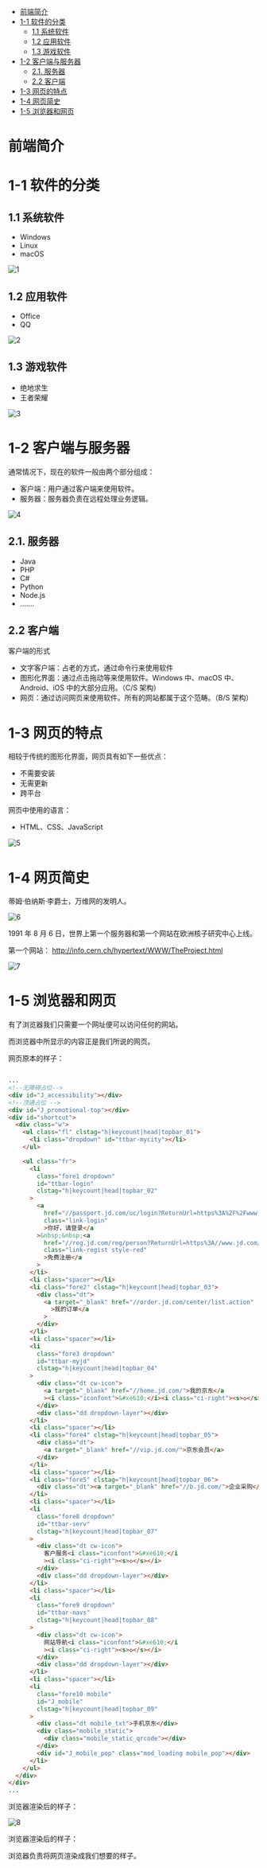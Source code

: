 <!-- TOC Marked -->

+ [前端简介](#前端简介)
+ [1-1 软件的分类](#1-1-软件的分类)
    * [1.1 系统软件](#1.1-系统软件)
    * [1.2 应用软件](#1.2-应用软件)
    * [1.3 游戏软件](#1.3-游戏软件)
+ [1-2 客户端与服务器](#1-2-客户端与服务器)
    * [2.1. 服务器](#2.1.-服务器)
    * [2.2 客户端](#2.2-客户端)
+ [1-3 网页的特点](#1-3-网页的特点)
+ [1-4 网页简史](#1-4-网页简史)
+ [1-5 浏览器和网页](#1-5-浏览器和网页)

<!-- /TOC -->

# 前端简介

# 1-1 软件的分类

## 1.1 系统软件

*   Windows
*   Linux
*   macOS

![1](./img/1.png)

## 1.2 应用软件

*   Office
*   QQ

![2](./img/2.png)

## 1.3 游戏软件

*   绝地求生
*   王者荣耀

![3](./img/3.png)

# 1-2 客户端与服务器

通常情况下，现在的软件一般由两个部分组成：

*   客户端：用户通过客户端来使用软件。
*   服务器：服务器负责在远程处理业务逻辑。

![4](./img/4.png)

## 2.1. 服务器

*   Java
*   PHP
*   C#
*   Python
*   Node.js
*   .......

## 2.2 客户端

客户端的形式

*   文字客户端：占老的方式，通过命令行来使用软件
*   图形化界面：通过点击拖动等来使用软件。Windows 中、macOS 中、Android、iOS 中的大部分应用。（C/S 架构）
*   网页：通过访问网页来使用软件。所有的网站都属于这个范畴。（B/S 架构）

# 1-3 网页的特点

相较于传统的图形化界面，网页具有如下一些优点：

*   不需要安装
*   无需更新
*   跨平台

网页中使用的语言：

*   HTML、CSS、JavaScript

![5](./img/5.png)

# 1-4 网页简史

蒂姆·伯纳斯·李爵士，万维网的发明人。

![6](./img/6.png)

1991 年 8 月 6 日，世界上第一个服务器和第一个网站在欧洲核子研究中心上线。

第一个网站：
http://info.cern.ch/hypertext/WWW/TheProject.html

![7](./img/7.png)

# 1-5 浏览器和网页

有了浏览器我们只需要一个网址便可以访问任何的网站。

而浏览器中所显示的内容正是我们所说的网页。

网页原本的样子：

```html

...
<!--无障碍占位-->
<div id="J_accessibility"></div>
<!--顶通占位 -->
<div id="J_promotional-top"></div>
<div id="shortcut">
  <div class="w">
    <ul class="fl" clstag="h|keycount|head|topbar_01">
      <li class="dropdown" id="ttbar-mycity"></li>
    </ul>

    <ul class="fr">
      <li
        class="fore1 dropdown"
        id="ttbar-login"
        clstag="h|keycount|head|topbar_02"
      >
        <a
          href="//passport.jd.com/uc/login?ReturnUrl=https%3A%2F%2Fwww.jd.com%2F"
          class="link-login"
          >你好，请登录</a
        >&nbsp;&nbsp;<a
          href="//reg.jd.com/reg/person?ReturnUrl=https%3A//www.jd.com/"
          class="link-regist style-red"
          >免费注册</a
        >
      </li>
      <li class="spacer"></li>
      <li class="fore2" clstag="h|keycount|head|topbar_03">
        <div class="dt">
          <a target="_blank" href="//order.jd.com/center/list.action"
            >我的订单</a
          >
        </div>
      </li>
      <li class="spacer"></li>
      <li
        class="fore3 dropdown"
        id="ttbar-myjd"
        clstag="h|keycount|head|topbar_04"
      >
        <div class="dt cw-icon">
          <a target="_blank" href="//home.jd.com/">我的京东</a
          ><i class="iconfont">&#xe610;</i><i class="ci-right"><s>◇</s></i>
        </div>
        <div class="dd dropdown-layer"></div>
      </li>
      <li class="spacer"></li>
      <li class="fore4" clstag="h|keycount|head|topbar_05">
        <div class="dt">
          <a target="_blank" href="//vip.jd.com/">京东会员</a>
        </div>
      </li>
      <li class="spacer"></li>
      <li class="fore5" clstag="h|keycount|head|topbar_06">
        <div class="dt"><a target="_blank" href="//b.jd.com/">企业采购</a></div>
      </li>
      <li class="spacer"></li>
      <li
        class="fore8 dropdown"
        id="ttbar-serv"
        clstag="h|keycount|head|topbar_07"
      >
        <div class="dt cw-icon">
          客户服务<i class="iconfont">&#xe610;</i
          ><i class="ci-right"><s>◇</s></i>
        </div>
        <div class="dd dropdown-layer"></div>
      </li>
      <li class="spacer"></li>
      <li
        class="fore9 dropdown"
        id="ttbar-navs"
        clstag="h|keycount|head|topbar_08"
      >
        <div class="dt cw-icon">
          网站导航<i class="iconfont">&#xe610;</i
          ><i class="ci-right"><s>◇</s></i>
        </div>
        <div class="dd dropdown-layer"></div>
      </li>
      <li class="spacer"></li>
      <li
        class="fore10 mobile"
        id="J_mobile"
        clstag="h|keycount|head|topbar_09"
      >
        <div class="dt mobile_txt">手机京东</div>
        <div class="mobile_static">
          <div class="mobile_static_qrcode"></div>
        </div>
        <div id="J_mobile_pop" class="mod_loading mobile_pop"></div>
      </li>
    </ul>
  </div>
</div>
...
```

浏览器渲染后的样子：

![8](./img/8.png)

浏览器渲染后的样子：

浏览器负责将网页渲染成我们想要的样子。
